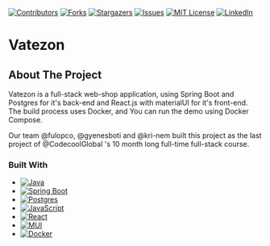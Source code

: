 [![Contributors][contributors-shield]][contributors-url]
[![Forks][forks-shield]][forks-url]
[![Stargazers][stars-shield]][stars-url]
[![Issues][issues-shield]][issues-url]
[![MIT License][license-shield]][license-url]
[![LinkedIn][linkedin-shield]][linkedin-url]

# Vatezon

## About The Project
Vatezon is a full-stack web-shop application, using Spring Boot and Postgres for it's back-end and React.js with materialUI for it's front-end. The build process uses Docker, and You can run the demo using Docker Compose.

Our team @fulopco, @gyenesboti and @kri-nem built this project as the last project of @CodecoolGlobal 's 10 month long full-time full-stack course.

### Built With
* [![Java](https://img.shields.io/badge/Java-%23ED8B00.svg?style=for-the-badge&logo=openjdk&logoColor=white)](https://openjdk.org/)
* [![Spring Boot](https://img.shields.io/badge/Spring%20Boot-6DB33F?style=for-the-badge&logo=springboot&logoColor=fff)](https://spring.io/)
* [![Postgres](https://img.shields.io/badge/Postgres-%23316192.svg?style=for-the-badge&logo=postgresql&logoColor=white)](https://www.postgresql.org/)
* [![JavaScript](https://img.shields.io/badge/JavaScript-F7DF1E?style=for-the-badge&logo=javascript&logoColor=000)](https://developer.mozilla.org/en-US/docs/Web/javascript)
* [![React](https://img.shields.io/badge/React-%2320232a.svg?style=for-the-badge&logo=react&logoColor=%2361DAFB)](https://react.dev/)
* [![MUI](https://img.shields.io/badge/MUI-%230081CB.svg?style=for-the-badge&logo=mui&logoColor=white)](https://mui.com/)
* [![Docker](https://img.shields.io/badge/docker-%230db7ed.svg?style=for-the-badge&logo=docker&logoColor=white)](https://www.docker.com/)


[contributors-shield]: https://img.shields.io/github/contributors/kri-nem/vatezon.svg?style=for-the-badge
[contributors-url]: https://github.com/kri-nem/vatezon/graphs/contributors
[forks-shield]: https://img.shields.io/github/forks/kri-nem/vatezon.svg?style=for-the-badge
[forks-url]: https://github.com/kri-nem/vatezon/network/members
[stars-shield]: https://img.shields.io/github/stars/kri-nem/vatezon.svg?style=for-the-badge
[stars-url]: https://github.com/kri-nem/vatezon/stargazers
[issues-shield]: https://img.shields.io/github/issues/kri-nem/vatezon.svg?style=for-the-badge
[issues-url]: https://github.com/kri-nem/vatezon/issues
[license-shield]: https://img.shields.io/github/license/kri-nem/vatezon.svg?style=for-the-badge
[license-url]: https://github.com/kri-nem/vatezon/blob/development/LICENSE.txt
[linkedin-shield]: https://img.shields.io/badge/-LinkedIn-black.svg?style=for-the-badge&logo=linkedin&colorB=555
[linkedin-url]: https://linkedin.com/in/kristof-nemeth-developer
